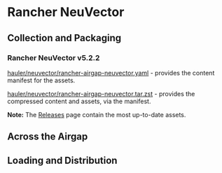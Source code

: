 # Rancher NeuVector

## Collection and Packaging

### Rancher NeuVector v5.2.2

[hauler/neuvector/rancher-airgap-neuvector.yaml](https://rancher-airgap.s3.amazonaws.com/v1.1.4/hauler/neuvector/rancher-airgap-neuvector.yaml) - provides the content manifest for the assets.

[hauler/neuvector/rancher-airgap-neuvector.tar.zst](https://rancher-airgap.s3.amazonaws.com/v1.1.4/hauler/neuvector/rancher-airgap-neuvector.tar.zst) - provides the compressed content and assets, via the manifest.

**Note:** The [Releases](https://github.com/zackbradys/rancher-airgap/releases) page contain the most up-to-date assets.

## Across the Airgap

## Loading and Distribution